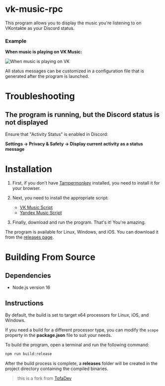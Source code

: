 # vk-music-rpc

This program allows you to display the music you're listening to on VKontakte as your Discord status.

### Example

**When music is playing on VK Music:**

![When music is playing on VK](https://github.com/user-attachments/assets/949e9843-60f7-486e-b3ba-47cfc7ec4889)

All status messages can be customized in a configuration file that is generated after the program is launched.

# Troubleshooting

## The program is running, but the Discord status is not displayed

Ensure that "Activity Status" is enabled in Discord:

**Settings -> Privacy & Safety -> Display current activity as a status message**

# Installation

1. First, if you don't have [Tampermonkey](https://www.tampermonkey.net/) installed, you need to install it for your browser.

2. Next, you need to install the appropriate script:

   - [VK Music Script](https://raw.githubusercontent.com/Suburbanno/vk-music-rpc/main/vk-extension.js)
   - [Yandex Music Script](https://raw.githubusercontent.com/Suburbanno/vk-music-rpc/main/yandex-extension.js)

3. Finally, download and run the program. That's it! You're amazing.

The program is available for Linux, Windows, and iOS. You can download it from the [releases page](https://github.com/Suburbanno/vk-music-rpc/releases/).

# Building From Source

## Dependencies

- Node.js version 16

## Instructions

By default, the build is set to target x64 processors for Linux, iOS, and Windows.

If you need a build for a different processor type, you can modify the `scope` property in the **package.json** file to suit your needs.

To build the program, open a terminal and run the following command:

```bash
npm run build:release
```
After the build process is complete, a **releases** folder will be created in the project directory containing the compiled binaries.

> this is a fork from [TofaDev](https://github.com/TofaDev)
